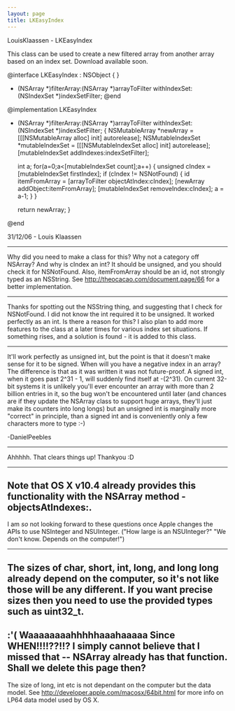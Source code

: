 ```yaml
---
layout: page
title: LKEasyIndex
---
```


LouisKlaassen - LKEasyIndex

This class can be used to create a new filtered array from another array based on an index set.
Download available soon.

    
@interface LKEasyIndex : NSObject {
}
+ (NSArray *)filterArray:(NSArray *)arrayToFilter withIndexSet:(NSIndexSet *)indexSetFilter;
@end


    
@implementation LKEasyIndex
+ (NSArray *)filterArray:(NSArray *)arrayToFilter withIndexSet:(NSIndexSet *)indexSetFilter;
{
  NSMutableArray *newArray = [[[NSMutableArray alloc] init] autorelease];
  NSMutableIndexSet *mutableIndexSet = [[[NSMutableIndexSet alloc] init] autorelease];
  [mutableIndexSet addIndexes:indexSetFilter];

  int a;
  for(a=0;a<[mutableIndexSet count];a++)
  {
    unsigned cIndex = [mutableIndexSet firstIndex];
    if (cIndex != NSNotFound)
    {
      id itemFromArray = [arrayToFilter objectAtIndex:cIndex];
      [newArray addObject:itemFromArray];
      [mutableIndexSet removeIndex:cIndex];
      a = a-1;
    }
  }

  return newArray;
}

@end


31/12/06 - Louis Klaassen

----

Why did you need to make a class for this? Why not a category off NSArray? And why is cIndex an int? It should be unsigned, and you should check it for NSNotFound. Also, itemFromArray should be an id, not strongly typed as an NSString. See http://theocacao.com/document.page/66 for a better implementation.

----

Thanks for spotting out the NSString thing, and suggesting that I check for NSNotFound. I did not know the int required it to be unsigned. It worked perfectly as an int. Is there a reason for this? I also plan to add more features to the class at a later times for various index set situations. If something rises, and a solution is found - it is added to this class. 

----

It'll work perfectly as unsigned int, but the point is that it doesn't make sense for it to be signed. When will you have a negative index in an array? The difference is that as it was written it was not future-proof. A signed int, when it goes past 2^31 - 1, will suddenly find itself at -(2^31). On current 32-bit systems it is unlikely you'll ever encounter an array with more than 2 billion entries in it, so the bug won't be encountered until later (and chances are if they update the NSArray class to support huge arrays, they'll just make its counters into long longs) but an unsigned int is marginally more "correct" in principle, than a signed int and is conveniently only a few characters more to type :-)

-DanielPeebles

----

Ahhhhh. That clears things up! Thankyou :D

----
Note that OS X v10.4 already provides this functionality with the NSArray method     -objectsAtIndexes:. 
----

I am *so* not looking forward to these questions once Apple changes the APIs to use NSInteger and NSUInteger. ("How large is an NSUInteger?" "We don't know. Depends on the computer!")

----
The sizes of char, short, int, long, and long long already depend on the computer, so it's not like those will be any different. If you want precise sizes then you need to use the provided types such as uint32_t.
----
:'( Waaaaaaaahhhhhaaahaaaaa Since WHEN!!!!??!!? I simply cannot believe that I missed that -- NSArray already has that function.
Shall we delete this page then?
----
The size of long, int etc is not dependant on the computer but the data model. See http://developer.apple.com/macosx/64bit.html for more info on LP64 data model used by OS X.

